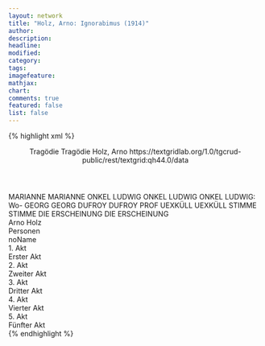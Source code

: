 ```yaml
---
layout: network
title: "Holz, Arno: Ignorabimus (1914)"
author:
description:
headline:
modified:
category:
tags:
imagefeature: 
mathjax: 
chart: 
comments: true
featured: false
list: false
---
```

{% highlight xml %}
<?xml-model href="https://raw.githubusercontent.com/DLiNa/project/master/rules/lina.rnc"?><?xml-model href="https://raw.githubusercontent.com/DLiNa/project/master/rules/lina.sch"?>
<play xmlns="http://lina.digital">
  <header>
    <title>Ignorabimus</title>
    <subtitle>Tragödie</subtitle>
    <genretitle>Tragödie</genretitle>
    <author>Holz, Arno</author>
    <date when="1914" type="print"/>
    <date when="1927" type="premiere"/>
    <source>https://textgridlab.org/1.0/tgcrud-public/rest/textgrid:qh44.0/data</source>
  </header>
  <personae>
    <character>
      <name>MARIANNE</name>
      <alias xml:id="marianne">
        <name>MARIANNE</name>
      </alias>
    </character>
    <character>
      <name>ONKEL LUDWIG</name>
      <alias xml:id="onkel_ludwig">
        <name>ONKEL LUDWIG</name>
      </alias>
      <alias xml:id="onkel_ludwig_wo">
        <name>ONKEL LUDWIG: Wo-</name>
      </alias>
    </character>
    <character>
      <name>GEORG</name>
      <alias xml:id="georg">
        <name>GEORG</name>
      </alias>
    </character>
    <character>
      <name>DUFROY</name>
      <alias xml:id="dufroy">
        <name>DUFROY</name>
      </alias>
      <alias xml:id="prof">
        <name>PROF</name>
      </alias>
    </character>
    <character>
      <name>UEXKÜLL</name>
      <alias xml:id="uexküll">
        <name>UEXKÜLL</name>
      </alias>
    </character>
    <character>
      <name>STIMME</name>
      <alias xml:id="stimme">
        <name>STIMME</name>
      </alias>
    </character>
    <character>
      <name>DIE ERSCHEINUNG</name>
      <alias xml:id="die_erscheinung">
        <name>DIE ERSCHEINUNG</name>
      </alias>
    </character>
  </personae>
  <text>
    <div>
      <head>Arno Holz</head>
    </div>
    <div>
      <head>Personen</head>
      <div>
        <head>noName</head>
      </div>
    </div>
    <div>
      <head>1. Akt</head>
      <div>
        <head>Erster Akt</head>
        <sp who="#marianne">
          <amount n="320" unit="speech_acts"/>
          <amount n="4588" unit="words"/>
          <amount n="238" unit="lines"/>
          <amount n="29446" unit="chars"/>
        </sp>
        <sp who="#onkel_ludwig">
          <amount n="197" unit="speech_acts"/>
          <amount n="4968" unit="words"/>
          <amount n="113" unit="lines"/>
          <amount n="31637" unit="chars"/>
        </sp>
        <sp who="#georg">
          <amount n="199" unit="speech_acts"/>
          <amount n="6257" unit="words"/>
          <amount n="97" unit="lines"/>
          <amount n="40716" unit="chars"/>
        </sp>
        <sp who="#prof">
          <amount n="1" unit="speech_acts"/>
          <amount n="101" unit="words"/>
          <amount n="673" unit="chars"/>
        </sp>
        <sp who="#dufroy">
          <amount n="124" unit="speech_acts"/>
          <amount n="3248" unit="words"/>
          <amount n="62" unit="lines"/>
          <amount n="21362" unit="chars"/>
        </sp>
      </div>
    </div>
    <div>
      <head>2. Akt</head>
      <div>
        <head>Zweiter Akt</head>
        <sp who="#marianne">
          <amount n="107" unit="speech_acts"/>
          <amount n="986" unit="words"/>
          <amount n="92" unit="lines"/>
          <amount n="6146" unit="chars"/>
        </sp>
        <sp who="#uexküll">
          <amount n="75" unit="speech_acts"/>
          <amount n="1651" unit="words"/>
          <amount n="44" unit="lines"/>
          <amount n="10560" unit="chars"/>
        </sp>
        <sp who="#onkel_ludwig">
          <amount n="61" unit="speech_acts"/>
          <amount n="965" unit="words"/>
          <amount n="44" unit="lines"/>
          <amount n="6536" unit="chars"/>
        </sp>
        <sp who="#georg">
          <amount n="137" unit="speech_acts"/>
          <amount n="3026" unit="words"/>
          <amount n="80" unit="lines"/>
          <amount n="19125" unit="chars"/>
        </sp>
        <sp who="#dufroy">
          <amount n="100" unit="speech_acts"/>
          <amount n="2479" unit="words"/>
          <amount n="55" unit="lines"/>
          <amount n="15910" unit="chars"/>
        </sp>
      </div>
    </div>
    <div>
      <head>3. Akt</head>
      <div>
        <head>Dritter Akt</head>
        <sp who="#onkel_ludwig">
          <amount n="133" unit="speech_acts"/>
          <amount n="913" unit="words"/>
          <amount n="124" unit="lines"/>
          <amount n="5374" unit="chars"/>
        </sp>
        <sp who="#georg">
          <amount n="147" unit="speech_acts"/>
          <amount n="2203" unit="words"/>
          <amount n="101" unit="lines"/>
          <amount n="13644" unit="chars"/>
        </sp>
        <sp who="#marianne">
          <amount n="10" unit="speech_acts"/>
          <amount n="56" unit="words"/>
          <amount n="10" unit="lines"/>
          <amount n="351" unit="chars"/>
        </sp>
        <sp who="#dufroy">
          <amount n="150" unit="speech_acts"/>
          <amount n="1853" unit="words"/>
          <amount n="123" unit="lines"/>
          <amount n="11598" unit="chars"/>
        </sp>
        <sp who="#uexküll">
          <amount n="107" unit="speech_acts"/>
          <amount n="1033" unit="words"/>
          <amount n="95" unit="lines"/>
          <amount n="6222" unit="chars"/>
        </sp>
        <sp who="#stimme">
          <amount n="4" unit="speech_acts"/>
          <amount n="19" unit="words"/>
          <amount n="4" unit="lines"/>
          <amount n="114" unit="chars"/>
        </sp>
        <sp who="#die_erscheinung">
          <amount n="45" unit="speech_acts"/>
          <amount n="304" unit="words"/>
          <amount n="40" unit="lines"/>
          <amount n="1909" unit="chars"/>
        </sp>
      </div>
    </div>
    <div>
      <head>4. Akt</head>
      <div>
        <head>Vierter Akt</head>
        <sp who="#uexküll">
          <amount n="153" unit="speech_acts"/>
          <amount n="2717" unit="words"/>
          <amount n="97" unit="lines"/>
          <amount n="17652" unit="chars"/>
        </sp>
        <sp who="#onkel_ludwig">
          <amount n="192" unit="speech_acts"/>
          <amount n="2585" unit="words"/>
          <amount n="145" unit="lines"/>
          <amount n="16282" unit="chars"/>
        </sp>
        <sp who="#georg">
          <amount n="132" unit="speech_acts"/>
          <amount n="3662" unit="words"/>
          <amount n="84" unit="lines"/>
          <amount n="22730" unit="chars"/>
        </sp>
        <sp who="#dufroy">
          <amount n="97" unit="speech_acts"/>
          <amount n="1293" unit="words"/>
          <amount n="80" unit="lines"/>
          <amount n="8108" unit="chars"/>
        </sp>
        <sp who="#marianne">
          <amount n="132" unit="speech_acts"/>
          <amount n="2223" unit="words"/>
          <amount n="93" unit="lines"/>
          <amount n="14368" unit="chars"/>
        </sp>
      </div>
    </div>
    <div>
      <head>5. Akt</head>
      <div>
        <head>Fünfter Akt</head>
        <sp who="#georg">
          <amount n="337" unit="speech_acts"/>
          <amount n="5711" unit="words"/>
          <amount n="242" unit="lines"/>
          <amount n="37228" unit="chars"/>
        </sp>
        <sp who="#dufroy">
          <amount n="413" unit="speech_acts"/>
          <amount n="7614" unit="words"/>
          <amount n="303" unit="lines"/>
          <amount n="49883" unit="chars"/>
        </sp>
        <sp who="#onkel_ludwig">
          <amount n="280" unit="speech_acts"/>
          <amount n="2890" unit="words"/>
          <amount n="227" unit="lines"/>
          <amount n="19229" unit="chars"/>
        </sp>
        <sp who="#onkel_ludwig_wo">
          <amount n="1" unit="speech_acts"/>
          <amount n="1" unit="words"/>
          <amount n="1" unit="lines"/>
          <amount n="8" unit="chars"/>
        </sp>
        <sp who="#marianne">
          <amount n="197" unit="speech_acts"/>
          <amount n="2530" unit="words"/>
          <amount n="150" unit="lines"/>
          <amount n="16396" unit="chars"/>
        </sp>
      </div>
    </div>
  </text>
</play>
{% endhighlight %}